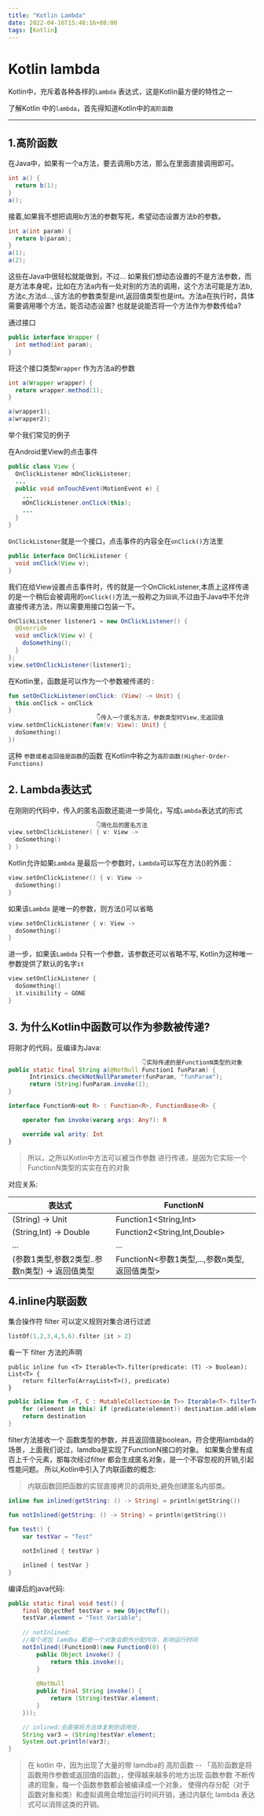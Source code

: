 ```yaml
---
title: "Kotlin Lambda"
date: 2022-04-16T15:48:16+08:00
tags: [Kotlin]
---
```



# Kotlin lambda  

Kotlin中，充斥着各种各样的`Lambda` 表达式，这是Kotlin最方便的特性之一

了解Kotlin 中的`lambda`，首先得知道Kotlin中的`高阶函数`  

---


## 1.高阶函数  


在Java中，如果有一个a方法，要去调用b方法，那么在里面直接调用即可。

```java
int a() {
  return b(1);
}
a();
```

接着,如果我不想把调用b方法的参数写死，希望动态设置方法b的参数。

```java
int a(int param) {
  return b(param);
}
a(1);
a(2);
```

这些在Java中很轻松就能做到，不过...
如果我们想动态设置的不是方法参数，而是方法本身呢，比如在方法a内有一处对别的方法的调用，这个方法可能是方法b,方法c,方法d...,该方法的参数类型是int,返回值类型也是int。方法a在执行时，具体需要调用哪个方法，能否动态设置? 也就是说能否将一个方法作为参数传给a?  



通过接口

```java
public interface Wrapper {
  int method(int param);
}
```

将这个接口类型`Wrapper` 作为方法a的参数
```java
int a(Wrapper wrapper) {
  return wrapper.method(1);
}
```

```java
a(wrapper1);
a(wrapper2);
```


举个我们常见的例子

在Android里View的点击事件
```java
public class View {
  OnClickListener mOnClickListener;
  ...
  public void onTouchEvent(MotionEvent e) {
    ...
    mOnClickListener.onClick(this);
    ...
  }
}
```

`OnClickListener`就是一个接口，点击事件的内容全在`onClick()`方法里  

```java
public interface OnClickListener {
  void onClick(View v);
}
```

我们在给View设置点击事件时，传的就是一个OnClickListener,本质上这样传递的是一个稍后会被调用的`onClick()`方法,一般称之为`回调`,不过由于Java中不允许直接传递方法，所以需要用接口包装一下。

```java
OnClickListener listener1 = new OnClickListener() {
  @Override
  void onClick(View v) {
    doSomething();
  }
};
view.setOnClickListener(listener1);
```



在Kotlin里，函数是可以作为一个参数被传递的 :  

```kotlin
fun setOnClickListener(onClick: (View) -> Unit) {
  this.onClick = onClick
}
                         👇传入一个匿名方法，参数类型时View,无返回值                        
view.setOnClickListener(fun(v: View): Unit) {
  doSomething()
})
```



这种 `参数或者返回值是函数`的函数 在Kotlin中称之为`高阶函数(Higher-Order-Functions)`   



## 2. Lambda表达式

在刚刚的代码中，传入的匿名函数还能进一步简化，写成`Lambda`表达式的形式

```kotlin
                         👇简化后的匿名方法                       
view.setOnClickListener( { v: View ->
  doSomething()
} )
```

Kotlin允许如果`Lambda` 是最后一个参数时，`Lambda`可以写在方法()的外面： 

```kotlin
view.setOnClickListener() { v: View ->
  doSomething()
}
```

如果该`Lambda` 是唯一的参数，则方法()可以省略

```kotlin
view.setOnClickListener { v: View ->
  doSomething()
}
```

进一步，如果该`Lambda` 只有一个参数，该参数还可以省略不写, Kotlin为这种唯一参数提供了默认的名字`it`

```kotlin
view.setOnClickListener { 
  doSomething()
  it.visibility = GONE
}
```



## 3. 为什么Kotlin中函数可以作为参数被传递?  

将刚才的代码，反编译为Java:  
```java
                                      👇实际传递的是FunctionN类型的对象
public static final String a(@NotNull Function1 funParam) {
      Intrinsics.checkNotNullParameter(funParam, "funParam");
      return (String)funParam.invoke(1);
}
```

```kotlin
interface FunctionN<out R> : Function<R>, FunctionBase<R> {

    operator fun invoke(vararg args: Any?): R

    override val arity: Int
}
```



> 所以，之所以Kotlin中方法可以被当作参数 进行传递，是因为它实际一个FunctionN类型的实实在在的对象



对应关系:  

| 表达式                           | FunctionN                        |
| ----------------------------- | -------------------------------- |
| (String) -> Unit              | Function1<String,Int>            |
| (String,Int) -> Double        | Function2<String,Int,Double>     |
| ...                           | ...                              |
| (参数1类型,参数2类型..参数n类型) -> 返回值类型 | FunctionN<参数1类型,...,参数n类型,返回值类型> |  


## 4.inline内联函数

集合操作符 filter 可以定义规则对集合进行过滤  
```kotlin
listOf(1,2,3,4,5,6).filter {it > 2}
```
看一下 filter 方法的声明
```kotiln
public inline fun <T> Iterable<T>.filter(predicate: (T) -> Boolean): List<T> {
    return filterTo(ArrayList<T>(), predicate)
}
```

```kotlin
public inline fun <T, C : MutableCollection<in T>> Iterable<T>.filterTo(destination: C, predicate: (T) -> Boolean): C {
    for (element in this) if (predicate(element)) destination.add(element)
    return destination
}
```  

filter方法接收一个 函数类型的参数，并且返回值是boolean，符合使用lambda的场景，上面我们说过，lamdba是实现了FunctionN接口的对象。
如果集合里有成百上千个元素，那每次经过filter 都会生成匿名对象，是一个不容忽视的开销,引起性能问题。
所以,Kotlin中引入了内联函数的概念:

> 内联函数回把函数的实现直接拷贝的调用处,避免创建匿名内部类。  


```kotlin
inline fun inlined(getString: () -> String) = println(getString()) 
 
fun notInlined(getString: () -> String) = println(getString())

fun test() {
    var testVar = "Test"

    notInlined { testVar }

    inlined { testVar }
}
```  

编译后的java代码:  

```java
public static final void test() {
    final ObjectRef testVar = new ObjectRef();
    testVar.element = "Test Variable";
    
    // notInlined:
    //每个闭包 lamdba 都是一个对象会额外分配内存，影响运行时间
    notInlined((Function0)(new Function0(0) {
        public Object invoke() {
            return this.invoke();
        }
    
        @NotNull
        public final String invoke() {
            return (String)testVar.element;
        }
    }));

    // inlined:会直接将方法体复制到调用处，
    String var3 = (String)testVar.element;
    System.out.println(var3);
}
```  

> 在 kotlin 中，因为出现了大量的带 lamdba的 高阶函数 -- 「高阶函数是将函数用作参数或返回值的函数」，使得越来越多的地方出现 函数参数 不断传递的现象，每一个函数参数都会被编译成一个对象， 使得内存分配（对于函数对象和类）和虚拟调用会增加运行时间开销，通过内联化 lambda 表达式可以消除这类的开销。

